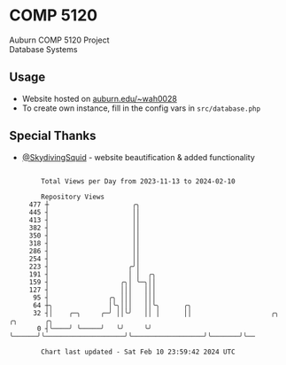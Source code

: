 # COMP 5120
Auburn COMP 5120 Project  
Database Systems

## Usage
- Website hosted on [auburn.edu/~wah0028](https://webhome.auburn.edu/~wah0028/)
- To create own instance, fill in the config vars in `src/database.php`

## Special Thanks
- [@SkydivingSquid](https://github.com/SkydivingSquid) - website beautification & added functionality

```

        Total Views per Day from 2023-11-13 to 2024-02-10

        Repository Views
     477 ┼                     ╭╮
     445 ┤                     ││
     413 ┤                     ││
     382 ┤                     ││
     350 ┤                     ││
     318 ┤                     ││
     286 ┤                     ││
     254 ┤                     ││
     223 ┤                    ╭╯│
     191 ┤                    │ │  ╭╮
     159 ┤                  ╭╮│ ╰─╮││
     127 ┤                  │││   │││
      95 ┤               ╭╮ │││   │││
      64 ┼╮              │╰╮│││   ││╰╮      ╭╮
      32 ┤│    ╭─╮     ╭─╯ ││╰╯   ││ │      ││                    ╭╮                  ╭╮       ╭╮
       0 ┤╰────╯ ╰─────╯   ╰╯     ╰╯ ╰──────╯╰────────────────────╯╰──────────────────╯╰───────╯╰──

        Chart last updated - Sat Feb 10 23:59:42 2024 UTC
        
```
